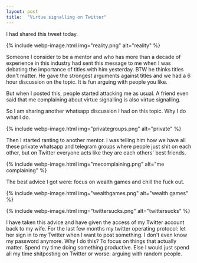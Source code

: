 ```yaml
---
layout: post
title:  "Virtue signalling on Twitter"
---
```


I had shared this tweet today.

{% include webp-image.html img="reality.png" alt="reality" %}

Someone I consider to be a mentor and who has more than a decade of experience in this industry had sent this message to me when I was debating the importance of titles with him yesterday. BTW he thinks titles don't matter. He gave the strongest arguments against titles and we had a 6 hour discussion on the topic. It is fun arguing with people you like.

But when I posted this, people started attacking me as usual. A friend even said that me complaining about virtue signalling is also virtue signalling.

So I am sharing another whatsapp discussion I had on this topic. Why I do what I do.

{% include webp-image.html img="privategroups.png" alt="private" %}

Then I started ranting to another mentor. I was telling him how we have all these private whatsapp and telegram groups where people just shit on each other, but on Twitter everyone acts like they are each others' best friends.

{% include webp-image.html img="mecomplaining.png" alt="me complaining" %}

The best advice I got were: focus on wealth games and chill the fuck out.

{% include webp-image.html img="wealthgames.png" alt="wealth games" %}

{% include webp-image.html img="twittersucks.png" alt="twittersucks" %}

I have taken this advice and have given the access of my Twitter account back to my wife. For the last few months my twitter operating protocol: let her sign in to my Twitter when I want to post something. I don't even know my password anymore. Why I do this? To focus on things that actually matter. Spend my time doing something productive. Else I would just spend all my time shitposting on Twitter or worse: arguing with random people.
